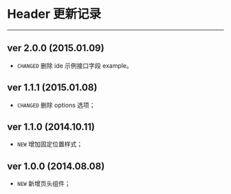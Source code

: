 # Header 更新记录
---

## ver 2.0.0 (2015.01.09)

- `CHANGED` 删除 ide 示例接口字段 example。

## ver 1.1.1 (2015.01.08)

- `CHANGED` 删除 options 选项；

## ver 1.1.0 (2014.10.11)

- `NEW` 增加固定位置样式；

## ver 1.0.0 (2014.08.08)

- `NEW` 新增页头组件；
